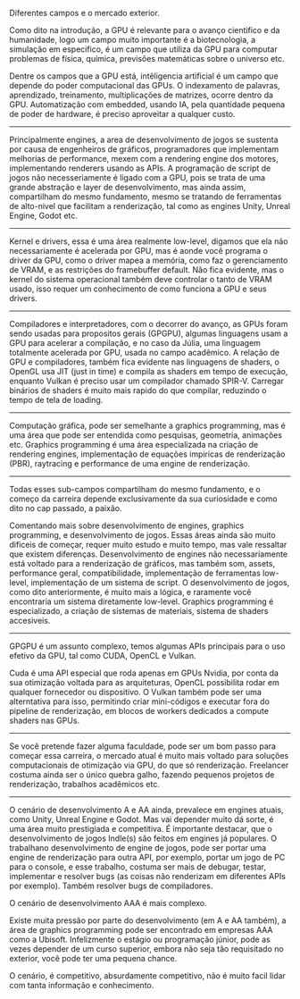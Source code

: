 Diferentes campos e o mercado exterior.

Como dito na introdução, a GPU é relevante para o avanço cientifico e da humanidade, logo um campo muito importante é a biotecnologia,
a simulação em especifico, é um campo que utiliza da GPU para computar problemas de física, química, previsões matemáticas sobre o universo etc.

Dentre os campos que a GPU está, intêligencia artificial é um campo que depende do poder computacional das GPUs. O indexamento de palavras,
aprendizado, treinamento, multiplicações de matrizes, ocorre dentro da GPU. Automatização com embedded, usando IA, pela quantidade pequena de poder 
de hardware, é preciso aproveitar a qualquer custo.

---

Principalmente engines, a area de desenvolvimento de jogos se sustenta por causa de engenheiros de gráficos, programadores que implementam melhorias de performance,
mexem com a rendering engine dos motores, implementando renderers usando as APIs. A programação de script de jogos não necesseriamente é ligado com a GPU, pois se trata
de uma grande abstração e layer de desenvolvimento, mas ainda assim, compartilham do mesmo fundamento, mesmo se tratando de ferramentas de alto-nivel
que facilitam a renderização, tal como as engines Unity, Unreal Engine, Godot etc.

---

Kernel e drivers, essa é uma área realmente low-level, digamos que ela não necessariamente é acelerada por GPU, mas é aonde você programa o driver da GPU,
como o driver mapea a memória, como faz o gerenciamento de VRAM, e as restrições do framebuffer default. Não fica evidente, mas o kernel do sistema
operacional também deve controlar o tanto de VRAM usado, isso requer um conhecimento de como funciona a GPU e seus drivers.

---

Compiladores e interpretadores, com o decorrer do avanço, as GPUs foram sendo usadas para propositos gerais (GPGPU), algumas linguagens usam a GPU
para acelerar a compilação, e no caso da Júlia, uma linguagem totalmente acelerada por GPU, usada no campo acadêmico. A relação de GPU e compiladores,
também fica evidente nas linguagens de shaders, o OpenGL usa JIT (just in time) e compila as shaders em tempo de execução, enquanto Vulkan é preciso usar um compilador
chamado SPIR-V. Carregar binários de shaders é muito mais rapido do que compilar, reduzindo o tempo de tela de loading.

---

Computação gráfica, pode ser semelhante a graphics programming, mas é uma área que pode ser entendida como pesquisas, geometria, animações etc. Graphics programming é
uma área especializada na criação de rendering engines, implementação de equações impiricas de renderização (PBR), raytracing e performance de uma engine de renderização.

---

Todas esses sub-campos compartilham do mesmo fundamento, e o começo da carreira depende exclusivamente da sua curiosidade e como dito no cap passado, a paixão.

Comentando mais sobre desenvolvimento de engines, graphics programming, e desenvolvimento de jogos. Essas áreas ainda são muito dificeis de começar,
requer muito estudo e muito tempo, mas vale ressaltar que existem diferenças. Desenvolvimento de engines não necessariamente está voltado para a renderização
de gráficos, mas também som, assets, performance geral, compatibilidade, implementação de ferramentas low-level, implementação de um sistema de script.
O desenvolvimento de jogos, como dito anteriormente, é muito mais a lógica, e raramente você encontraria um sistema diretamente low-level.
Graphics programming é especializado, a criação de sistemas de materiais, sistema de shaders accesiveis.

---

GPGPU é um assunto complexo, temos algumas APIs principais para o uso efetivo da GPU, tal como CUDA, OpenCL e Vulkan.

Cuda é uma API especial que roda apenas em GPUs Nvidia, por conta da sua otimização voltada para as arquiteturas, OpenCL possibilita rodar em qualquer fornecedor ou dispositivo.
O Vulkan também pode ser uma alterntativa para isso, permitindo criar mini-códigos e executar fora do pipeline de renderização, em blocos de workers dedicados a compute shaders nas GPUs.

---

Se você pretende fazer alguma faculdade, pode ser um bom passo para começar essa carreira, o mercado atual é muito mais voltado para soluções computacionais de otimização via GPU,
do que só renderização. Freelancer costuma ainda ser o único quebra galho, fazendo pequenos projetos de renderização, trabalhos acadêmicos etc.

---

O cenário de desenvolvimento A e AA ainda, prevalece em engines atuais, como Unity, Unreal Engine e Godot. Mas vai depender muito dá sorte, é uma área muito prestigiada e competitiva. É importante destacar, que o desenvolvimento de jogos Indle(s) são feitos em engines já populares.
O trabalhano desenvolvimento de engine de jogos, pode ser portar uma engine de renderização para outra API, por exemplo, portar um jogo de PC para o console, e esse trabalho,
costuma ser mais de debugar, testar, implementar e resolver bugs (as coisas não renderizam em diferentes APIs por exemplo). Também resolver bugs de compiladores.

O cenário de desenvolvimento AAA é mais complexo.

Existe muita pressão por parte do desenvolvimento (em A e AA também), a área de graphics programming pode ser encontrado em empresas AAA como a Ubisoft.
Infelizmente o estágio ou programação júnior, pode as vezes depender de um curso superior, embora não seja tão requisitado no exterior,
você pode ter uma pequena chance.

O cenário, é competitivo, absurdamente competitivo, não é muito facil lidar com tanta informação e conhecimento.
